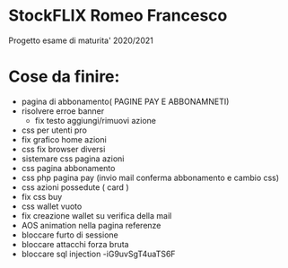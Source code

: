 # StockFLIX Romeo Francesco

Progetto esame di maturita' 2020/2021

# Cose da finire:

- pagina di abbonamento( PAGINE PAY E ABBONAMNETI)
- risolvere erroe banner
  - fix testo aggiungi/rimuovi azione
- css per utenti pro
- fix grafico home azioni
- css fix browser diversi
- sistemare css pagina azioni
- css pagina abbonamento
- css php pagina pay (invio mail conferma abbonamento e cambio css)
- css azioni possedute ( card )
- fix css buy
- css wallet vuoto
- fix creazione wallet su verifica della mail
- AOS animation nella pagina referenze
- bloccare furto di sessione
- bloccare attacchi forza bruta
- bloccare sql injection
  -iG9uvSgT4uaTS6F
